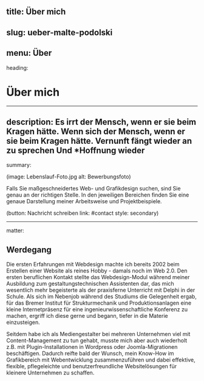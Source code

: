 title: Über mich
----
slug: ueber-malte-podolski
----
menu: Über
----
heading:
# Über mich
----
description:
Es irrt der Mensch, wenn er sie beim Kragen hätte. Wenn sich der Mensch, wenn er sie beim Kragen hätte. Vernunft fängt wieder an zu sprechen Und *Hoffnung wieder
----
summary:

(image: Lebenslauf-Foto.jpg alt: Bewerbungsfoto)

Falls Sie maßgeschneidertes Web- und Grafikdesign suchen, sind Sie genau an der richtigen Stelle. In den jeweiligen Bereichen finden Sie eine genaue Darstellung meiner Arbeitsweise und Projektbeispiele.

(button: Nachricht schreiben link: #contact style: secondary)

----
matter:

## Werdegang

Die ersten Erfahrungen mit Webdesign machte ich bereits 2002 beim Erstellen einer Website als reines Hobby - damals noch im Web 2.0. Den ersten beruflichen Kontakt stellte das Webdesign-Modul während meiner Ausbildung zum gestaltungstechnischen Assistenten dar, das mich wesentlich mehr begeisterte als der praxisferne Unterricht mit Delphi in der Schule. Als sich im Nebenjob während des Studiums die Gelegenheit ergab, für das Bremer Institut für Strukturmechanik und Produktionsanlagen eine kleine Internetpräsenz für eine ingenieurwissenschaftliche Konferenz zu machen, ergriff ich diese gerne und begann, tiefer in die Materie einzusteigen.

Seitdem habe ich als Mediengestalter bei mehreren Unternehmen viel mit Content-Management zu tun gehabt, musste mich aber auch wiederholt z.B. mit Plugin-Installationen in Wordpress oder Joomla-Migrationen beschäftigen. Dadurch reifte bald der Wunsch, mein Know-How im Grafikbereich mit Webentwicklung zusammenzuführen und dabei effektive, flexible, pflegeleichte und benutzerfreundliche Websitelösungen für kleinere Unternehmen zu schaffen.
